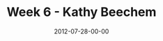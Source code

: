 ---
layout: message
category: message
series: "The Good Life"
title: "Week 6 - Kathy Beechem"
date: 2012-07-28-00-00
message_id: 739
audio-description: "We’re learning about how the good life comes when we take Jesus at his word."
audio: "http://www.crossroads.net/players/media/hq/goodlife_06.mp3"
audio-title: "Week 6 - Kathy Beechem"
audio-duration: "38:46"
program-description: "Program"
program: "http://www.crossroads.net/players/media/hq/07_28-29_12Program.pdf"
program-title: "Week 6 - Kathy Beechem"
video-description: "We’re learning about how the good life comes when we take Jesus at his word."
video-title: "Week 6 - Kathy Beechem"
video: "https://s3.amazonaws.com/crossroadsvideomessages/goodlife_06.mp4"
video-poster: "https://www.crossroads.net/uploadedfiles/goodlife_06_still.jpg"
---
